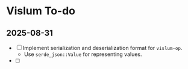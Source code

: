 # Vislum To-do

## 2025-08-31

- [ ] Implement serialization and deserialization format for `vislum-op`.
  - Use `serde_json::Value` for representing values.
- [ ] 

